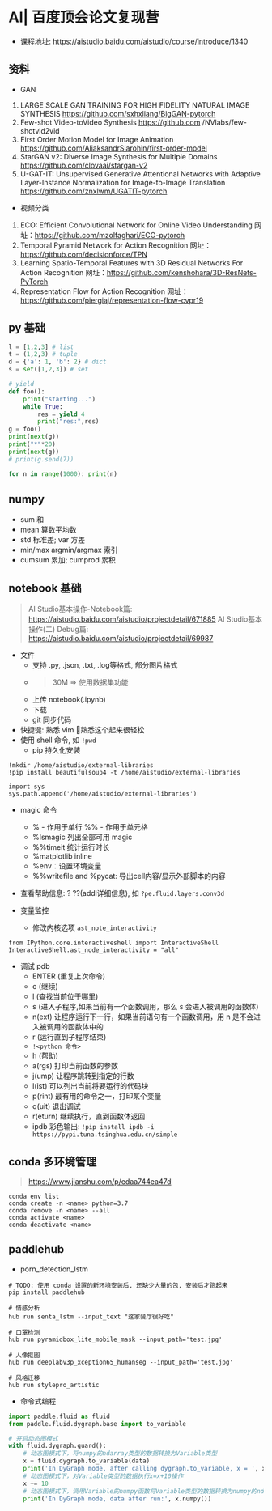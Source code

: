 # AI| 百度顶会论文复现营

- 课程地址: https://aistudio.baidu.com/aistudio/course/introduce/1340

## 资料

- GAN
1. LARGE SCALE GAN TRAINING FOR HIGH FIDELITY NATURAL IMAGE SYNTHESIS 
https://github.com/sxhxliang/BigGAN-pytorch
2. Few-shot Video-toVideo Synthesis
https://github.com /NVlabs/few-shotvid2vid
3. First Order Motion Model for Image Animation
https://github.com/AliaksandrSiarohin/first-order-model
4. StarGAN v2: Diverse Image Synthesis for Multiple Domains
https://github.com/clovaai/stargan-v2
5. U-GAT-IT: Unsupervised Generative Attentional Networks with Adaptive Layer-Instance Normalization for Image-to-Image Translation
https://github.com/znxlwm/UGATIT-pytorch

- 视频分类
1. ECO: Efficient Convolutional Network for Online Video Understanding
网址：https://github.com/mzolfaghari/ECO-pytorch
2. Temporal Pyramid Network for Action Recognition
网址：https://github.com/decisionforce/TPN
3. Learning Spatio-Temporal Features with 3D Residual Networks For Action Recognition
网址：https://github.com/kenshohara/3D-ResNets-PyTorch
4. Representation Flow for Action Recognition
网址：https://github.com/piergiaj/representation-flow-cvpr19

## py 基础
```py
l = [1,2,3] # list
t = (1,2,3) # tuple
d = {'a': 1, 'b': 2} # dict
s = set([1,2,3]) # set

# yield
def foo():
    print("starting...")
    while True:
        res = yield 4
        print("res:",res)
g = foo()
print(next(g))
print("*"*20)
print(next(g))
# print(g.send(7))

for n in range(1000): print(n)
```

## numpy
- sum 和
- mean 算数平均数
- std 标准差; var 方差
- min/max argmin/argmax 索引
- cumsum 累加; cumprod 累积

## notebook 基础
> AI Studio基本操作-Notebook篇: https://aistudio.baidu.com/aistudio/projectdetail/671885
> AI Studio基本操作(二) Debug篇: https://aistudio.baidu.com/aistudio/projectdetail/69987

- 文件 
  - 支持 .py, .json, .txt, .log等格式, 部分图片格式
  - >30M => 使用数据集功能
  - 上传 notebook(.ipynb)
  - 下载
  - git 同步代码
- 快捷键: 熟悉 vim 熟悉这个起来很轻松
- 使用 shell 命令, 如 `!pwd`
  - pip 持久化安装

```ipynb
!mkdir /home/aistudio/external-libraries
!pip install beautifulsoup4 -t /home/aistudio/external-libraries

import sys
sys.path.append('/home/aistudio/external-libraries')
```

- magic 命令
  - % - 作用于单行 %% - 作用于单元格
  - %lsmagic 列出全部可用 magic
  - %%timeit 统计运行时长
  - %matplotlib inline
  - %env：设置环境变量
  - %%writefile and %pycat: 导出cell内容/显示外部脚本的内容

- 查看帮助信息: ? ??(addl详细信息), 如 `?pe.fluid.layers.conv3d`

- 变量监控
  - 修改内核选项 `ast_note_interactivity`

```ipynb
from IPython.core.interactiveshell import InteractiveShell
InteractiveShell.ast_node_interactivity = "all"
```

- 调试 pdb
  - ENTER (重复上次命令)
  - c (继续)
  - l (查找当前位于哪里)
  - s (进入子程序,如果当前有一个函数调用，那么 s 会进入被调用的函数体)
  - n(ext) 让程序运行下一行，如果当前语句有一个函数调用，用 n 是不会进入被调用的函数体中的
  - r (运行直到子程序结束)
  - `!<python 命令>`
  - h (帮助)
  - a(rgs) 打印当前函数的参数
  - j(ump) 让程序跳转到指定的行数
  - l(ist) 可以列出当前将要运行的代码块
  - p(rint) 最有用的命令之一，打印某个变量
  - q(uit) 退出调试
  - r(eturn) 继续执行，直到函数体返回
  - ipdb 彩色输出: `!pip install ipdb -i https://pypi.tuna.tsinghua.edu.cn/simple`

## conda 多环境管理
> https://www.jianshu.com/p/edaa744ea47d

```
conda env list
conda create -n <name> python=3.7
conda remove -n <name> --all
conda activate <name>
conda deactivate <name>
```

## paddlehub

- porn_detection_lstm

```
# TODO: 使用 conda 设置的新环境安装后, 还缺少大量的包, 安装后才跑起来
pip install paddlehub

# 情感分析
hub run senta_lstm --input_text "这家餐厅很好吃"

# 口罩检测
hub run pyramidbox_lite_mobile_mask --input_path='test.jpg'

# 人像抠图
hub run deeplabv3p_xception65_humanseg --input_path='test.jpg'

# 风格迁移
hub run stylepro_artistic
```

- 命令式编程 

```py
import paddle.fluid as fluid
from paddle.fluid.dygraph.base import to_variable

# 开启动态图模式
with fluid.dygraph.guard():
    # 动态图模式下，将numpy的ndarray类型的数据转换为Variable类型
    x = fluid.dygraph.to_variable(data)
    print('In DyGraph mode, after calling dygraph.to_variable, x = ', x)
    # 动态图模式下，对Variable类型的数据执行x=x+10操作
    x += 10
    # 动态图模式下，调用Variable的numpy函数将Variable类型的数据转换为numpy的ndarray类型的数据
    print('In DyGraph mode, data after run:', x.numpy())
```